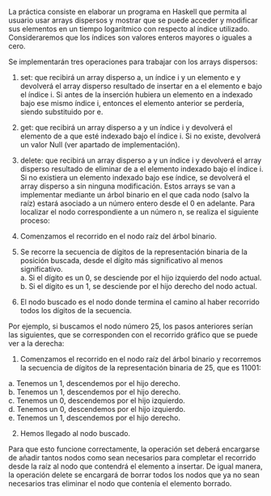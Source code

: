 La práctica consiste en elaborar un programa en Haskell que permita al usuario usar arrays
dispersos y mostrar que se puede acceder y modificar sus elementos en un tiempo logarítmico con
respecto al índice utilizado. Consideraremos que los índices son valores enteros mayores o iguales a
cero.

Se implementarán tres operaciones para trabajar con los arrays dispersos:

1. set: que recibirá un array disperso a, un índice i y un elemento e y devolverá el array
disperso resultado de insertar en a el elemento e bajo el índice i. Si antes de la inserción
hubiera un elemento en a indexado bajo ese mismo índice i, entonces el elemento anterior
se perdería, siendo substituido por e.

2. get: que recibirá un array disperso a y un índice i y devolverá el elemento de a que esté
indexado bajo el índice i. Si no existe, devolverá un valor Null (ver apartado de
implementación).

3. delete: que recibirá un array disperso a y un índice i y devolverá el array disperso
resultado de eliminar de a el elemento indexado bajo el índice i. Si no existiera un elemento
indexado bajo ese índice, se devolverá el array disperso a sin ninguna modificación.
Estos arrays se van a implementar mediante un árbol binario en el que cada nodo (salvo la raíz)
estará asociado a un número entero desde el 0 en adelante. Para localizar el nodo correspondiente a
un número n, se realiza el siguiente proceso:

1. Comenzamos el recorrido en el nodo raíz del árbol binario.  
2. Se recorre la secuencia de dígitos de la representación binaria de la posición buscada, desde
el dígito más significativo al menos significativo.  
a. Si el dígito es un 0, se desciende por el hijo izquierdo del nodo actual.  
b. Si el dígito es un 1, se desciende por el hijo derecho del nodo actual.  
3. El nodo buscado es el nodo donde termina el camino al haber recorrido todos los dígitos de
la secuencia.  

Por ejemplo, si buscamos el nodo número 25, los pasos anteriores serían las siguientes, que se
corresponden con el recorrido gráfico que se puede ver a la derecha:

1. Comenzamos el recorrido en el nodo raíz del árbol binario y recorremos la secuencia de dígitos de la representación binaria de 25, que es 11001:

a. Tenemos un 1, descendemos por el hijo derecho.  
b. Tenemos un 1, descendemos por el hijo derecho.  
c. Tenemos un 0, descendemos por el hijo izquierdo.  
d. Tenemos un 0, descendemos por el hijo izquierdo.  
e. Tenemos un 1, descendemos por el hijo derecho.  

2. Hemos llegado al nodo buscado.

Para que esto funcione correctamente, la operación set deberá encargarse de añadir tantos nodos como sean necesarios para completar el recorrido desde la raíz al nodo que contendrá el elemento a insertar.
De igual manera, la operación delete se encargará de borrar todos los nodos que ya no sean necesarios tras eliminar el nodo que contenía el elemento borrado.
